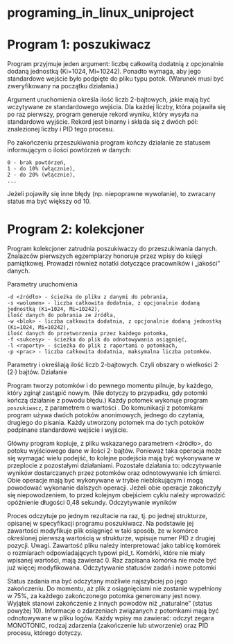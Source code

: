 # programing_in_linux_uniproject


# Program 1: poszukiwacz

Program przyjmuje jeden argument: liczbę całkowitą dodatnią z opcjonalnie dodaną jednostką (Ki=1024, Mi=10242). Ponadto wymaga, aby jego standardowe wejście było podpięte do pliku typu potok. (Warunek musi być zweryfikowany na początku działania.)

Argument uruchomienia określa ilość liczb 2-bajtowych, jakie mają być wczytywane ze standardowego wejścia. Dla każdej liczby, która pojawiła się po raz pierwszy, program generuje rekord wyniku, który wysyła na standardowe wyjście. Rekord jest binarny i składa się z dwóch pól: znalezionej liczby i PID tego procesu.

Po zakończeniu przeszukiwania program kończy działanie ze statusem informującym o ilości powtórzeń w danych:

    0 - brak powtórzeń,
    1 - do 10% (włącznie),
    2 - do 20% (włącznie),
    ...

Jeżeli pojawiły się inne błędy (np. niepoprawne wywołanie), to zwracany status ma być większy od 10. 



# Program 2: kolekcjoner

Program kolekcjoner zatrudnia poszukiwaczy do przeszukiwania danych. Znalazców pierwszych egzemplarzy honoruje przez wpisy do księgi pamiątkowej. Prowadzi również notatki dotyczące pracowników i „jakości” danych.

Parametry uruchomienia

    -d <źródło> - ścieżka do pliku z danymi do pobrania,
    -s <wolumen> - liczba całkowita dodatnia, z opcjonalnie dodaną jednostką (Ki=1024, Mi=10242),
    ilość danych do pobrania ze źródła,
    -w <blok> - liczba całkowita dodatnia, z opcjonalnie dodaną jednostką (Ki=1024, Mi=10242),
    ilość danych do przetworzenia przez każdego potomka,
    -f <sukcesy> - ścieżka do plik do odnotowywania osiągnięć,
    -l <raporty> - ścieżka do plik z raportami o potomkach,
    -p <prac> - liczba całkowita dodatnia, maksymalna liczba potomków.

Parametry <wolumen> i <blok> określiają ilość liczb 2-bajtowych. Czyli obszary o wielkości  2·<wolumen> (2·<blok>) bajtów.
Działanie

Program tworzy <prac> potomków i do pewnego momentu pilnuje, by każdego, który zginął zastąpić nowym. (Nie dotyczy to przypadku, gdy potomki kończą działanie z powodu błędu.) Każdy potomek wykonuje program `poszukiwacz`, z parametrem o wartości <blok>.
Do komunikacji z potomkami program używa dwóch potoków anonimowych, jednego do czytania, drugiego do pisania. Każdy utworzony potomek ma do tych potoków podpinane standardowe wejście i wyjście.

Główny program kopiuje, z pliku wskazanego parametrem <źródło>, do potoku wyjściowego dane w ilości 2·<wolumnen> bajtów. Ponieważ taka operacja może się wymagać wielu podejść, to kolejne podejścia mają być wykonywane w przeplocie z pozostałymi działaniami.
Pozostałe działania to: odczytywanie wyników dostarczanych przez potomków oraz odnotowywanie ich śmierci. Obie operacje mają być wykonywane w trybie nieblokującym i mogą powodować wykonanie dalszych operacji. Jeżeli obie operacje zakończyły się niepowodzeniem, to przed kolejnym obejściem cyklu należy wprowadzić opóźnienie długości 0,48 sekundy.
Odczytywanie wyników

Proces odczytuje po jednym rezultacie na raz, tj. po jednej strukturze, opisanej w specyfikacji programu poszukiwacz. Na podstawie jej zawartości modyfikuje plik osiągnięć w taki sposób, że w komórce określonej pierwszą wartością w strukturze, wpisuje numer PID z drugiej pozycji. Uwagi. Zawartość pliku należy interpretować jako tablicę komórek o rozmiarach odpowiadających typowi pid_t. Komórki, które nie miały wpisanej wartości, mają zawierać 0. Raz zapisana komórka nie może być już więcej modyfikowana.
Odczytywanie statusów zadań i nowe potomki

Status zadania ma być odczytany możliwie najszybciej po jego zakończeniu. Do momentu, aż plik z osiągnięciami nie zostanie wypełniony w 75%, za każdego zakończonego potomka generowany jest nowy. Wyjątek stanowi zakończenie z innych powodów niż „naturalne” (status powyżej 10).
Informacje o zdarzeniach związanych z potomkami mają być odnotowywane w pliku logów. Każdy wpisy ma zawierać: odczyt zegara MONOTONIC, rodzaj zdarzenia (zakończenie lub utworzenie) oraz PID procesu, którego dotyczy. 
